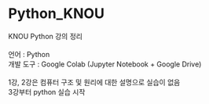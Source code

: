 # Python_KNOU
KNOU Python 강의 정리<br/>
<br/>
언어 : Python<br/>
개발 도구 : Google Colab (Jupyter Notebook + Google Drive)<br/>
<br/>
1강, 2강은 컴퓨터 구조 및 원리에 대한 설명으로 실습이 없음<br/>
3강부터 python 실습 시작<br/>

